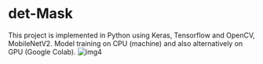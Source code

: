 # det-Mask
This project is implemented in Python using Keras, Tensorflow and OpenCV, MobileNetV2.
Model training on CPU (machine) and also alternatively on GPU (Google Colab).
![img4](https://user-images.githubusercontent.com/70435819/129858469-d76aca8d-7635-498a-8535-6b49621af25f.png)
